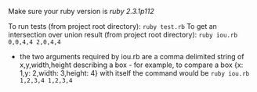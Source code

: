 Make sure your ruby version is *ruby 2.3.1p112*

To run tests (from project root directory): `ruby test.rb`
To get an intersection over union result (from project root directory): `ruby iou.rb 0,0,4,4 2,0,4,4`
 - the two arguments required by iou.rb are a comma delimited string of x,y,width,height describing a box
 		- for example, to compare a box {x: 1,y: 2,width: 3,height: 4} with itself the command would be `ruby iou.rb 1,2,3,4 1,2,3,4`